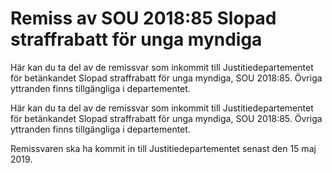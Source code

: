 # Remiss av SOU 2018:85 Slopad straffrabatt för unga myndiga

Här kan du ta del av de remissvar som inkommit till Justitiedepartementet för betänkandet Slopad straffrabatt för unga myndiga, SOU 2018:85. Övriga yttranden finns tillgängliga i departementet.

Här kan du ta del av de remissvar som inkommit till Justitiedepartementet för betänkandet Slopad straffrabatt för unga myndiga, SOU 2018:85. Övriga yttranden finns tillgängliga i departementet.

Remissvaren ska ha kommit in till Justitiedepartementet senast den 15 maj 2019.
